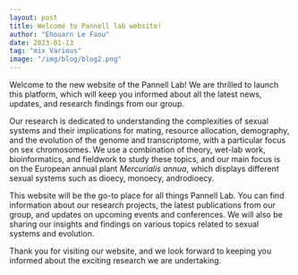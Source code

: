 ```yaml
---
layout: post
title: Welcome to Pannell lab website!
author: "Ehouarn Le Faou"
date: 2023-01-13
tag: "mix Various"
image: "/img/blog/blog2.png"
---
```


Welcome to the new website of the Pannell Lab! We are thrilled to launch this platform, which will keep you informed about all the latest news, updates, and research findings from our group.

Our research is dedicated to understanding the complexities of sexual systems and their implications for mating, resource allocation, demography, and the evolution of the genome and transcriptome, with a particular focus on sex chromosomes. We use a combination of theory, wet-lab work, bioinformatics, and fieldwork to study these topics, and our main focus is on the European annual plant <i>Mercurialis annua</i>, which displays different sexual systems such as dioecy, monoecy, androdioecy.

This website will be the go-to place for all things Pannell Lab. You can find information about our research projects, the latest publications from our group, and updates on upcoming events and conferences. We will also be sharing our insights and findings on various topics related to sexual systems and evolution.

Thank you for visiting our website, and we look forward to keeping you informed about the exciting research we are undertaking.

